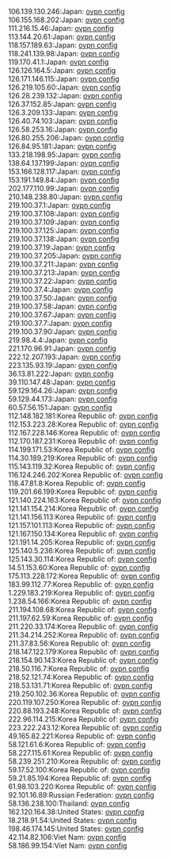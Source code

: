 106.139.130.246:Japan: [ovpn config](vpn/106_139_130_246.ovpn)  
106.155.168.202:Japan: [ovpn config](vpn/106_155_168_202.ovpn)  
111.216.15.46:Japan: [ovpn config](vpn/111_216_15_46.ovpn)  
113.144.20.61:Japan: [ovpn config](vpn/113_144_20_61.ovpn)  
118.157.189.63:Japan: [ovpn config](vpn/118_157_189_63.ovpn)  
118.241.139.98:Japan: [ovpn config](vpn/118_241_139_98.ovpn)  
119.170.41.1:Japan: [ovpn config](vpn/119_170_41_1.ovpn)  
126.126.164.5:Japan: [ovpn config](vpn/126_126_164_5.ovpn)  
126.171.146.115:Japan: [ovpn config](vpn/126_171_146_115.ovpn)  
126.219.105.60:Japan: [ovpn config](vpn/126_219_105_60.ovpn)  
126.28.239.132:Japan: [ovpn config](vpn/126_28_239_132.ovpn)  
126.37.152.85:Japan: [ovpn config](vpn/126_37_152_85.ovpn)  
126.3.209.133:Japan: [ovpn config](vpn/126_3_209_133.ovpn)  
126.40.74.103:Japan: [ovpn config](vpn/126_40_74_103.ovpn)  
126.58.253.16:Japan: [ovpn config](vpn/126_58_253_16.ovpn)  
126.80.255.206:Japan: [ovpn config](vpn/126_80_255_206.ovpn)  
126.84.95.181:Japan: [ovpn config](vpn/126_84_95_181.ovpn)  
133.218.198.95:Japan: [ovpn config](vpn/133_218_198_95.ovpn)  
138.64.137.199:Japan: [ovpn config](vpn/138_64_137_199.ovpn)  
153.166.128.117:Japan: [ovpn config](vpn/153_166_128_117.ovpn)  
153.191.149.84:Japan: [ovpn config](vpn/153_191_149_84.ovpn)  
202.177.110.99:Japan: [ovpn config](vpn/202_177_110_99.ovpn)  
210.148.238.80:Japan: [ovpn config](vpn/210_148_238_80.ovpn)  
219.100.37.1:Japan: [ovpn config](vpn/219_100_37_1.ovpn)  
219.100.37.108:Japan: [ovpn config](vpn/219_100_37_108.ovpn)  
219.100.37.109:Japan: [ovpn config](vpn/219_100_37_109.ovpn)  
219.100.37.125:Japan: [ovpn config](vpn/219_100_37_125.ovpn)  
219.100.37.138:Japan: [ovpn config](vpn/219_100_37_138.ovpn)  
219.100.37.19:Japan: [ovpn config](vpn/219_100_37_19.ovpn)  
219.100.37.205:Japan: [ovpn config](vpn/219_100_37_205.ovpn)  
219.100.37.211:Japan: [ovpn config](vpn/219_100_37_211.ovpn)  
219.100.37.213:Japan: [ovpn config](vpn/219_100_37_213.ovpn)  
219.100.37.22:Japan: [ovpn config](vpn/219_100_37_22.ovpn)  
219.100.37.4:Japan: [ovpn config](vpn/219_100_37_4.ovpn)  
219.100.37.50:Japan: [ovpn config](vpn/219_100_37_50.ovpn)  
219.100.37.58:Japan: [ovpn config](vpn/219_100_37_58.ovpn)  
219.100.37.67:Japan: [ovpn config](vpn/219_100_37_67.ovpn)  
219.100.37.7:Japan: [ovpn config](vpn/219_100_37_7.ovpn)  
219.100.37.90:Japan: [ovpn config](vpn/219_100_37_90.ovpn)  
219.98.4.4:Japan: [ovpn config](vpn/219_98_4_4.ovpn)  
221.170.96.91:Japan: [ovpn config](vpn/221_170_96_91.ovpn)  
222.12.207.193:Japan: [ovpn config](vpn/222_12_207_193.ovpn)  
223.135.93.19:Japan: [ovpn config](vpn/223_135_93_19.ovpn)  
36.13.81.222:Japan: [ovpn config](vpn/36_13_81_222.ovpn)  
39.110.147.48:Japan: [ovpn config](vpn/39_110_147_48.ovpn)  
59.129.164.26:Japan: [ovpn config](vpn/59_129_164_26.ovpn)  
59.129.44.173:Japan: [ovpn config](vpn/59_129_44_173.ovpn)  
60.57.56.151:Japan: [ovpn config](vpn/60_57_56_151.ovpn)  
112.148.182.181:Korea Republic of: [ovpn config](vpn/112_148_182_181.ovpn)  
112.153.223.28:Korea Republic of: [ovpn config](vpn/112_153_223_28.ovpn)  
112.167.228.146:Korea Republic of: [ovpn config](vpn/112_167_228_146.ovpn)  
112.170.187.231:Korea Republic of: [ovpn config](vpn/112_170_187_231.ovpn)  
114.199.171.53:Korea Republic of: [ovpn config](vpn/114_199_171_53.ovpn)  
114.30.189.219:Korea Republic of: [ovpn config](vpn/114_30_189_219.ovpn)  
115.143.119.32:Korea Republic of: [ovpn config](vpn/115_143_119_32.ovpn)  
116.124.246.202:Korea Republic of: [ovpn config](vpn/116_124_246_202.ovpn)  
118.47.81.8:Korea Republic of: [ovpn config](vpn/118_47_81_8.ovpn)  
119.201.66.199:Korea Republic of: [ovpn config](vpn/119_201_66_199.ovpn)  
121.140.224.163:Korea Republic of: [ovpn config](vpn/121_140_224_163.ovpn)  
121.141.154.214:Korea Republic of: [ovpn config](vpn/121_141_154_214.ovpn)  
121.141.156.113:Korea Republic of: [ovpn config](vpn/121_141_156_113.ovpn)  
121.157.101.113:Korea Republic of: [ovpn config](vpn/121_157_101_113.ovpn)  
121.167.150.134:Korea Republic of: [ovpn config](vpn/121_167_150_134.ovpn)  
121.191.14.205:Korea Republic of: [ovpn config](vpn/121_191_14_205.ovpn)  
125.140.5.236:Korea Republic of: [ovpn config](vpn/125_140_5_236.ovpn)  
125.143.30.114:Korea Republic of: [ovpn config](vpn/125_143_30_114.ovpn)  
14.51.153.60:Korea Republic of: [ovpn config](vpn/14_51_153_60.ovpn)  
175.113.228.172:Korea Republic of: [ovpn config](vpn/175_113_228_172.ovpn)  
183.99.112.77:Korea Republic of: [ovpn config](vpn/183_99_112_77.ovpn)  
1.229.183.219:Korea Republic of: [ovpn config](vpn/1_229_183_219.ovpn)  
1.238.54.166:Korea Republic of: [ovpn config](vpn/1_238_54_166.ovpn)  
211.194.108.68:Korea Republic of: [ovpn config](vpn/211_194_108_68.ovpn)  
211.197.62.59:Korea Republic of: [ovpn config](vpn/211_197_62_59.ovpn)  
211.220.33.174:Korea Republic of: [ovpn config](vpn/211_220_33_174.ovpn)  
211.34.214.252:Korea Republic of: [ovpn config](vpn/211_34_214_252.ovpn)  
211.37.83.56:Korea Republic of: [ovpn config](vpn/211_37_83_56.ovpn)  
218.147.122.179:Korea Republic of: [ovpn config](vpn/218_147_122_179.ovpn)  
218.154.90.143:Korea Republic of: [ovpn config](vpn/218_154_90_143.ovpn)  
218.50.116.7:Korea Republic of: [ovpn config](vpn/218_50_116_7.ovpn)  
218.52.121.74:Korea Republic of: [ovpn config](vpn/218_52_121_74.ovpn)  
218.53.131.71:Korea Republic of: [ovpn config](vpn/218_53_131_71.ovpn)  
219.250.102.36:Korea Republic of: [ovpn config](vpn/219_250_102_36.ovpn)  
220.119.107.250:Korea Republic of: [ovpn config](vpn/220_119_107_250.ovpn)  
220.88.193.248:Korea Republic of: [ovpn config](vpn/220_88_193_248.ovpn)  
222.96.114.215:Korea Republic of: [ovpn config](vpn/222_96_114_215.ovpn)  
223.222.243.12:Korea Republic of: [ovpn config](vpn/223_222_243_12.ovpn)  
49.165.82.221:Korea Republic of: [ovpn config](vpn/49_165_82_221.ovpn)  
58.121.61.6:Korea Republic of: [ovpn config](vpn/58_121_61_6.ovpn)  
58.227.115.61:Korea Republic of: [ovpn config](vpn/58_227_115_61.ovpn)  
58.239.251.210:Korea Republic of: [ovpn config](vpn/58_239_251_210.ovpn)  
59.17.52.100:Korea Republic of: [ovpn config](vpn/59_17_52_100.ovpn)  
59.21.85.194:Korea Republic of: [ovpn config](vpn/59_21_85_194.ovpn)  
61.98.103.220:Korea Republic of: [ovpn config](vpn/61_98_103_220.ovpn)  
92.101.16.89:Russian Federation: [ovpn config](vpn/92_101_16_89.ovpn)  
58.136.238.100:Thailand: [ovpn config](vpn/58_136_238_100.ovpn)  
162.120.164.38:United States: [ovpn config](vpn/162_120_164_38.ovpn)  
18.218.91.54:United States: [ovpn config](vpn/18_218_91_54.ovpn)  
198.46.174.145:United States: [ovpn config](vpn/198_46_174_145.ovpn)  
42.114.82.106:Viet Nam: [ovpn config](vpn/42_114_82_106.ovpn)  
58.186.99.154:Viet Nam: [ovpn config](vpn/58_186_99_154.ovpn)  
